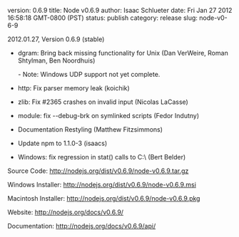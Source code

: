 version: 0.6.9
title: Node v0.6.9
author: Isaac Schlueter
date: Fri Jan 27 2012 16:58:18 GMT-0800 (PST)
status: publish
category: release
slug: node-v0-6-9

<p>2012.01.27, Version 0.6.9 (stable)</p>

<ul>
<li>
<p>dgram: Bring back missing functionality for Unix (Dan VerWeire,
Roman Shtylman, Ben Noordhuis)</p>
<p>- Note: Windows UDP support not yet complete.</p></li>
<li><p>http: Fix parser memory leak (koichik)</p></li>
<li><p>zlib: Fix #2365 crashes on invalid input (Nicolas LaCasse)</p></li>
<li><p>module: fix --debug-brk on symlinked scripts (Fedor Indutny)</p></li>
<li><p>Documentation Restyling (Matthew Fitzsimmons)</p></li>
<li><p>Update npm to 1.1.0-3 (isaacs)</p></li>
<li><p>Windows: fix regression in stat() calls to C:\ (Bert Belder)</p></li>
</ul><p>Source Code: <a href="http://nodejs.org/dist/v0.6.9/node-v0.6.9.tar.gz">http://nodejs.org/dist/v0.6.9/node-v0.6.9.tar.gz</a></p>

<p>Windows Installer: <a href="http://nodejs.org/dist/v0.6.9/node-v0.6.9.msi">http://nodejs.org/dist/v0.6.9/node-v0.6.9.msi</a></p>

<p>Macintosh Installer: <a href="http://nodejs.org/dist/v0.6.9/node-v0.6.9.pkg">http://nodejs.org/dist/v0.6.9/node-v0.6.9.pkg</a></p>

<p>Website: <a href="http://nodejs.org/docs/v0.6.9/">http://nodejs.org/docs/v0.6.9/</a></p>

<p>Documentation: <a href="http://nodejs.org/docs/v0.6.9/api/">http://nodejs.org/docs/v0.6.9/api/</a></p>
